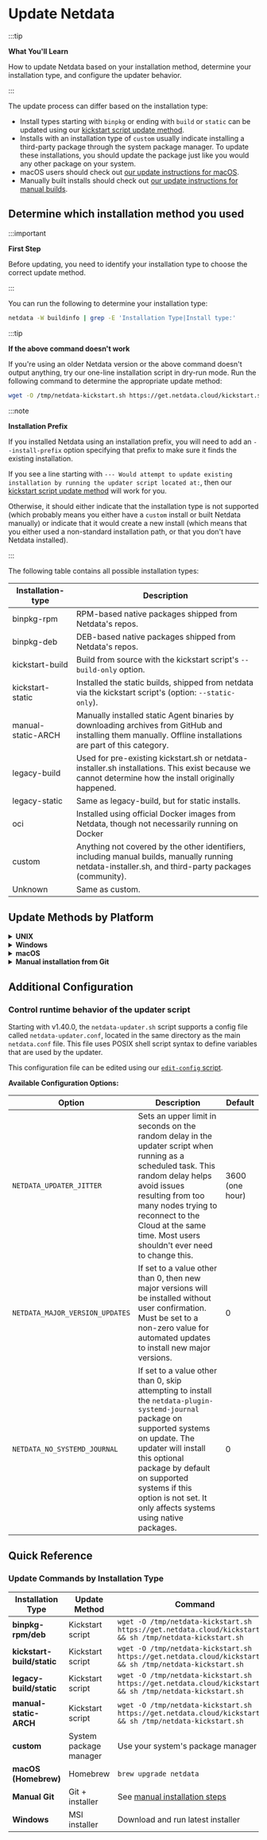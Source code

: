 # Update Netdata

:::tip

**What You'll Learn**

How to update Netdata based on your installation method, determine your installation type, and configure the updater behavior.

:::

The update process can differ based on the installation type:

- Install types starting with `binpkg` or ending with `build` or `static` can be updated using our [kickstart script update method](#update-methods-by-platform).
- Installs with an installation type of `custom` usually indicate installing a third-party package through the system package manager. To update these installations, you should update the package just like you would any other package on your system.
- macOS users should check out [our update instructions for macOS](#update-methods-by-platform).
- Manually built installs should check out [our update instructions for manual builds](#update-methods-by-platform).

## Determine which installation method you used

:::important

**First Step**

Before updating, you need to identify your installation type to choose the correct update method.

:::

You can run the following to determine your installation type:

```bash
netdata -W buildinfo | grep -E 'Installation Type|Install type:'
```

:::tip

**If the above command doesn't work**

If you're using an older Netdata version or the above command doesn't output anything, try our one-line installation script in dry-run mode. Run the following command to determine the appropriate update method:

```bash
wget -O /tmp/netdata-kickstart.sh https://get.netdata.cloud/kickstart.sh && sh /tmp/netdata-kickstart.sh --dry-run
```

:::note

**Installation Prefix**

If you installed Netdata using an installation prefix, you will need to add an `--install-prefix` option specifying that prefix to make sure it finds the existing installation.


If you see a line starting with `--- Would attempt to update existing installation by running the updater script located at:`, then our [kickstart script update method](#update-methods-by-platform) will work for you.

Otherwise, it should either indicate that the installation type is not supported (which probably means you either have a `custom` install or built Netdata manually) or indicate that it would create a new install (which means that you either used a non-standard installation path, or that you don't have Netdata installed).

:::

The following table contains all possible installation types:

| Installation-type  | Description                                                                                                                                                 |
|--------------------|-------------------------------------------------------------------------------------------------------------------------------------------------------------|
| binpkg-rpm         | RPM-based native packages shipped from Netdata's repos.                                                                                                     |
| binpkg-deb         | DEB-based native packages shipped from Netdata's repos.                                                                                                     |
| kickstart-build    | Build from source with the kickstart script's `--build-only` option.                                                                                        |
| kickstart-static   | Installed the static builds, shipped from netdata via the kickstart script's (option: `--static-only`).                                                     |
| manual-static-ARCH | Manually installed static Agent binaries by downloading archives from GitHub and installing them manually. Offline installations are part of this category. |
| legacy-build       | Used for pre-existing kickstart.sh or netdata-installer.sh installations. This exist because we cannot determine how the install originally happened.       |
| legacy-static      | Same as legacy-build, but for static installs.                                                                                                              |
| oci                | Installed using official Docker images from Netdata, though not necessarily running on Docker                                                               |
| custom             | Anything not covered by the other identifiers, including manual builds, manually running netdata-installer.sh, and third-party packages (community).        |
| Unknown            | Same as custom.                                                                                                                                             |

## Update Methods by Platform

<details>
<summary><strong>UNIX</strong></summary><br/>

In most cases, you can update Netdata using our one-line kickstart script. This script will automatically run the update script installed as part of the initial install and preserve the existing installation options you specified.

If you installed Netdata using an installation prefix, you will need to add an `--install-prefix` option specifying that prefix to this command to make sure it finds Netdata.

```bash
wget -O /tmp/netdata-kickstart.sh https://get.netdata.cloud/kickstart.sh && sh /tmp/netdata-kickstart.sh
```

<br/>
</details>

<details>
<summary><strong>Windows</strong></summary><br/>

To update Netdata, [download](/packaging/windows/WINDOWS_INSTALLER.md#download-the-windows-installer-msi) the latest installer and reinstall the Agent.

For automatic updates, see our [Windows automatic updates guide](https://learn.netdata.cloud/docs/netdata-agent/installation/windows#automatic-updates).

<br/>
</details>

<details>
<summary><strong>macOS</strong></summary><br/>

If you installed Netdata on your macOS system using Homebrew, you can explicitly request an update:

```bash
brew upgrade netdata
```

Homebrew downloads the latest Netdata via the [formula](https://github.com/Homebrew/homebrew-core/blob/master/Formula/n/netdata.rb), ensures all dependencies are met, and updates Netdata via reinstallation.

<br/>
</details>

<details>
<summary><strong>Manual installation from Git</strong></summary><br/>

If you installed [Netdata manually from Git](/packaging/installer/methods/manual.md) run our automatic requirements installer, which works on many Linux distributions, to ensure your system has the dependencies necessary for new features.

```bash
bash <(curl -sSL https://raw.githubusercontent.com/netdata/netdata/master/packaging/installer/install-required-packages.sh)
```

Navigate to the directory where you first cloned the Netdata repository, pull the latest source code, and run `netdata-install.sh` again. This process compiles Netdata with the latest source code and updates it via reinstallation.

```bash
cd /path/to/netdata/git
git pull origin master
sudo ./netdata-installer.sh
```

:::note

**Optional Parameters**

If you installed Netdata with any optional parameters, such as `--install-prefix` to install under a specific directory, you need to set them again during this process.

:::

<br/>
</details>

## Additional Configuration

### Control runtime behavior of the updater script

Starting with v1.40.0, the `netdata-updater.sh` script supports a config file called `netdata-updater.conf`, located in the same directory as the main `netdata.conf` file. This file uses POSIX shell script syntax to define variables that are used by the updater.

This configuration file can be edited using our [`edit-config` script](/docs/netdata-agent/configuration/README.md).

**Available Configuration Options:**

| Option                          | Description                                                                                                                                                                                                                                                                                      | Default         |
|---------------------------------|--------------------------------------------------------------------------------------------------------------------------------------------------------------------------------------------------------------------------------------------------------------------------------------------------|-----------------|
| `NETDATA_UPDATER_JITTER`        | Sets an upper limit in seconds on the random delay in the updater script when running as a scheduled task. This random delay helps avoid issues resulting from too many nodes trying to reconnect to the Cloud at the same time. Most users shouldn't ever need to change this.                  | 3600 (one hour) |
| `NETDATA_MAJOR_VERSION_UPDATES` | If set to a value other than 0, then new major versions will be installed without user confirmation. Must be set to a non-zero value for automated updates to install new major versions.                                                                                                        | 0               |
| `NETDATA_NO_SYSTEMD_JOURNAL`    | If set to a value other than 0, skip attempting to install the `netdata-plugin-systemd-journal` package on supported systems on update. The updater will install this optional package by default on supported systems if this option is not set. It only affects systems using native packages. | 0               |

## Quick Reference

### Update Commands by Installation Type

| Installation Type          | Update Method          | Command                                                                                                    |
|----------------------------|------------------------|------------------------------------------------------------------------------------------------------------|
| **binpkg-rpm/deb**         | Kickstart script       | `wget -O /tmp/netdata-kickstart.sh https://get.netdata.cloud/kickstart.sh && sh /tmp/netdata-kickstart.sh` |
| **kickstart-build/static** | Kickstart script       | `wget -O /tmp/netdata-kickstart.sh https://get.netdata.cloud/kickstart.sh && sh /tmp/netdata-kickstart.sh` |
| **legacy-build/static**    | Kickstart script       | `wget -O /tmp/netdata-kickstart.sh https://get.netdata.cloud/kickstart.sh && sh /tmp/netdata-kickstart.sh` |
| **manual-static-ARCH**     | Kickstart script       | `wget -O /tmp/netdata-kickstart.sh https://get.netdata.cloud/kickstart.sh && sh /tmp/netdata-kickstart.sh` |
| **custom**                 | System package manager | Use your system's package manager                                                                          |
| **macOS (Homebrew)**       | Homebrew               | `brew upgrade netdata`                                                                                     |
| **Manual Git**             | Git + installer        | See [manual installation steps](#update-methods-by-platform)                                               |
| **Windows**                | MSI installer          | Download and run latest installer                                                                          |
